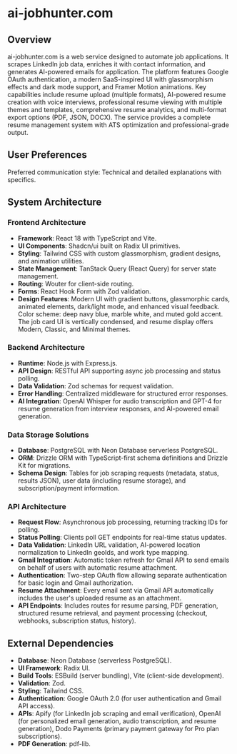 # ai-jobhunter.com

## Overview
ai-jobhunter.com is a web service designed to automate job applications. It scrapes LinkedIn job data, enriches it with contact information, and generates AI-powered emails for application. The platform features Google OAuth authentication, a modern SaaS-inspired UI with glassmorphism effects and dark mode support, and Framer Motion animations. Key capabilities include resume upload (multiple formats), AI-powered resume creation with voice interviews, professional resume viewing with multiple themes and templates, comprehensive resume analytics, and multi-format export options (PDF, JSON, DOCX). The service provides a complete resume management system with ATS optimization and professional-grade output.

## User Preferences
Preferred communication style: Technical and detailed explanations with specifics.

## System Architecture

### Frontend Architecture
- **Framework**: React 18 with TypeScript and Vite.
- **UI Components**: Shadcn/ui built on Radix UI primitives.
- **Styling**: Tailwind CSS with custom glassmorphism, gradient designs, and animation utilities.
- **State Management**: TanStack Query (React Query) for server state management.
- **Routing**: Wouter for client-side routing.
- **Forms**: React Hook Form with Zod validation.
- **Design Features**: Modern UI with gradient buttons, glassmorphic cards, animated elements, dark/light mode, and enhanced visual feedback. Color scheme: deep navy blue, marble white, and muted gold accent. The job card UI is vertically condensed, and resume display offers Modern, Classic, and Minimal themes.

### Backend Architecture
- **Runtime**: Node.js with Express.js.
- **API Design**: RESTful API supporting async job processing and status polling.
- **Data Validation**: Zod schemas for request validation.
- **Error Handling**: Centralized middleware for structured error responses.
- **AI Integration**: OpenAI Whisper for audio transcription and GPT-4 for resume generation from interview responses, and AI-powered email generation.

### Data Storage Solutions
- **Database**: PostgreSQL with Neon Database serverless PostgreSQL.
- **ORM**: Drizzle ORM with TypeScript-first schema definitions and Drizzle Kit for migrations.
- **Schema Design**: Tables for job scraping requests (metadata, status, results JSON), user data (including resume storage), and subscription/payment information.

### API Architecture
- **Request Flow**: Asynchronous job processing, returning tracking IDs for polling.
- **Status Polling**: Clients poll GET endpoints for real-time status updates.
- **Data Validation**: LinkedIn URL validation, AI-powered location normalization to LinkedIn geoIds, and work type mapping.
- **Gmail Integration**: Automatic token refresh for Gmail API to send emails on behalf of users with automatic resume attachment.
- **Authentication**: Two-step OAuth flow allowing separate authentication for basic login and Gmail authorization.
- **Resume Attachment**: Every email sent via Gmail API automatically includes the user's uploaded resume as an attachment.
- **API Endpoints**: Includes routes for resume parsing, PDF generation, structured resume retrieval, and payment processing (checkout, webhooks, subscription status, history).

## External Dependencies

- **Database**: Neon Database (serverless PostgreSQL).
- **UI Framework**: Radix UI.
- **Build Tools**: ESBuild (server bundling), Vite (client-side development).
- **Validation**: Zod.
- **Styling**: Tailwind CSS.
- **Authentication**: Google OAuth 2.0 (for user authentication and Gmail API access).
- **APIs**: Apify (for LinkedIn job scraping and email verification), OpenAI (for personalized email generation, audio transcription, and resume generation), Dodo Payments (primary payment gateway for Pro plan subscriptions).
- **PDF Generation**: pdf-lib.